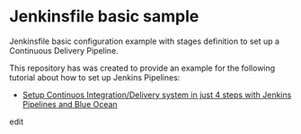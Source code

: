 # Jenkinsfile basic sample

Jenkinsfile basic configuration example with stages definition to set up a Continuous Delivery Pipeline.

This repository has was created to provide an example for the following tutorial about how to set up Jenkins Pipelines:

* [Setup Continuos Integration/Delivery system in just 4 steps with Jenkins Pipelines and Blue Ocean](https://dev.to/jalogut/setup-continuos-integrationdelivery-system-in-just-4-steps-with-jenkins-pipelines-and-blue-ocean)


edit
